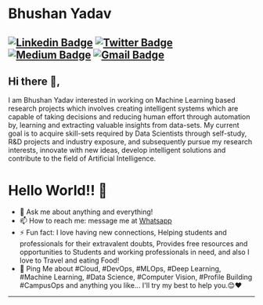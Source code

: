 # Bhushan Yadav
[![Linkedin Badge](https://img.shields.io/badge/-RohitGhumare-blue?style=social&logo=Linkedin&logoColor=blue&link=https://www.linkedin.com/in/bhushanyadav07/)](https://www.linkedin.com/in/bhushanyadav07/) [![Twitter Badge](http://img.shields.io/badge/-@ghumare64-1ca0f1?style=social&logo=twitter&logoColor=blue&link=https://twitter.com/ghumare64)](https://twitter.com/ghumare64)  [![Medium Badge](https://img.shields.io/badge/-@RohitGhumare-03a57a?style=social&labelColor=black&logo=Medium&link=https://medium.com/@ghumare64/)](https://medium.com/@ghumare64/)
[![Gmail Badge](https://img.shields.io/badge/-GMail-c14438?style=social&logo=Gmail&logoColor=red&link=mailto:bhushanyadav8939@gmail.com)](mailto:bhushanyadav8939@gmail.com)
---
## Hi there 👋,           
I am Bhushan Yadav interested in working on Machine Learning based research projects which involves creating intelligent systems which are capable of taking decisions and reducing human effort through automation by, learning and extracting valuable insights from data-sets. My current goal is to acquire skill-sets required by Data Scientists through self-study, R&D projects and industry exposure, and subsequently pursue my research interests, innovate with new ideas, develop intelligent solutions and contribute to the field of Artificial Intelligence. 


# Hello World!! 🤔
- 💬 Ask me about anything and everything! 
- 📫 How to reach me: message me at [Whatsapp](https://wa.me/918286933169)
- ⚡ Fun fact: I love having new connections, Helping students and professionals for their extravalent doubts, Provides free resources and opportunities to Students and working professionals in need, and also I love to Travel and eating Food! 
- 💬 Ping Me about #Cloud, #DevOps, #MLOps, #Deep Learning, #Machine Learning, #Data Science, #Computer Vision, #Profile Building #CampusOps and anything you like... I'll try my best to help you.😊❤
---
<!--
**bhushan's_portfolio** is a ✨ _special_ ✨ repository because its `README.md` (this file) appears on your GitHub profile.



-->
